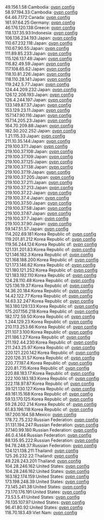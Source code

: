 49.156.1.58:Cambodia: [ovpn config](vpn/49_156_1_58.ovpn)  
58.97.194.33:Cambodia: [ovpn config](vpn/58_97_194_33.ovpn)  
64.46.7.172:Canada: [ovpn config](vpn/64_46_7_172.ovpn)  
161.97.64.25:Germany: [ovpn config](vpn/161_97_64_25.ovpn)  
46.176.120.138:Greece: [ovpn config](vpn/46_176_120_138.ovpn)  
118.137.35.93:Indonesia: [ovpn config](vpn/118_137_35_93.ovpn)  
106.136.234.193:Japan: [ovpn config](vpn/106_136_234_193.ovpn)  
110.67.232.118:Japan: [ovpn config](vpn/110_67_232_118.ovpn)  
110.67.90.55:Japan: [ovpn config](vpn/110_67_90_55.ovpn)  
111.89.85.233:Japan: [ovpn config](vpn/111_89_85_233.ovpn)  
115.126.137.48:Japan: [ovpn config](vpn/115_126_137_48.ovpn)  
116.82.49.59:Japan: [ovpn config](vpn/116_82_49_59.ovpn)  
117.108.65.62:Japan: [ovpn config](vpn/117_108_65_62.ovpn)  
118.10.81.226:Japan: [ovpn config](vpn/118_10_81_226.ovpn)  
118.110.28.141:Japan: [ovpn config](vpn/118_110_28_141.ovpn)  
119.242.5.77:Japan: [ovpn config](vpn/119_242_5_77.ovpn)  
124.44.209.232:Japan: [ovpn config](vpn/124_44_209_232.ovpn)  
126.12.206.193:Japan: [ovpn config](vpn/126_12_206_193.ovpn)  
126.4.244.197:Japan: [ovpn config](vpn/126_4_244_197.ovpn)  
133.149.87.37:Japan: [ovpn config](vpn/133_149_87_37.ovpn)  
153.129.23.11:Japan: [ovpn config](vpn/153_129_23_11.ovpn)  
157.147.90.116:Japan: [ovpn config](vpn/157_147_90_116.ovpn)  
157.14.205.23:Japan: [ovpn config](vpn/157_14_205_23.ovpn)  
164.70.209.88:Japan: [ovpn config](vpn/164_70_209_88.ovpn)  
182.50.202.252:Japan: [ovpn config](vpn/182_50_202_252.ovpn)  
1.21.115.33:Japan: [ovpn config](vpn/1_21_115_33.ovpn)  
211.10.35.144:Japan: [ovpn config](vpn/211_10_35_144.ovpn)  
219.100.37.1:Japan: [ovpn config](vpn/219_100_37_1.ovpn)  
219.100.37.108:Japan: [ovpn config](vpn/219_100_37_108.ovpn)  
219.100.37.109:Japan: [ovpn config](vpn/219_100_37_109.ovpn)  
219.100.37.125:Japan: [ovpn config](vpn/219_100_37_125.ovpn)  
219.100.37.138:Japan: [ovpn config](vpn/219_100_37_138.ovpn)  
219.100.37.19:Japan: [ovpn config](vpn/219_100_37_19.ovpn)  
219.100.37.205:Japan: [ovpn config](vpn/219_100_37_205.ovpn)  
219.100.37.211:Japan: [ovpn config](vpn/219_100_37_211.ovpn)  
219.100.37.213:Japan: [ovpn config](vpn/219_100_37_213.ovpn)  
219.100.37.22:Japan: [ovpn config](vpn/219_100_37_22.ovpn)  
219.100.37.4:Japan: [ovpn config](vpn/219_100_37_4.ovpn)  
219.100.37.50:Japan: [ovpn config](vpn/219_100_37_50.ovpn)  
219.100.37.58:Japan: [ovpn config](vpn/219_100_37_58.ovpn)  
219.100.37.67:Japan: [ovpn config](vpn/219_100_37_67.ovpn)  
219.100.37.7:Japan: [ovpn config](vpn/219_100_37_7.ovpn)  
219.100.37.90:Japan: [ovpn config](vpn/219_100_37_90.ovpn)  
59.147.51.57:Japan: [ovpn config](vpn/59_147_51_57.ovpn)  
114.202.69.181:Korea Republic of: [ovpn config](vpn/114_202_69_181.ovpn)  
119.201.81.212:Korea Republic of: [ovpn config](vpn/119_201_81_212.ovpn)  
119.56.244.124:Korea Republic of: [ovpn config](vpn/119_56_244_124.ovpn)  
121.131.201.83:Korea Republic of: [ovpn config](vpn/121_131_201_83.ovpn)  
121.146.182.3:Korea Republic of: [ovpn config](vpn/121_146_182_3.ovpn)  
121.168.188.200:Korea Republic of: [ovpn config](vpn/121_168_188_200.ovpn)  
121.173.146.62:Korea Republic of: [ovpn config](vpn/121_173_146_62.ovpn)  
121.180.121.252:Korea Republic of: [ovpn config](vpn/121_180_121_252.ovpn)  
121.183.192.110:Korea Republic of: [ovpn config](vpn/121_183_192_110.ovpn)  
124.28.110.48:Korea Republic of: [ovpn config](vpn/124_28_110_48.ovpn)  
125.136.19.37:Korea Republic of: [ovpn config](vpn/125_136_19_37.ovpn)  
14.36.20.184:Korea Republic of: [ovpn config](vpn/14_36_20_184.ovpn)  
14.42.122.77:Korea Republic of: [ovpn config](vpn/14_42_122_77.ovpn)  
14.63.32.247:Korea Republic of: [ovpn config](vpn/14_63_32_247.ovpn)  
163.180.129.133:Korea Republic of: [ovpn config](vpn/163_180_129_133.ovpn)  
175.207.156.218:Korea Republic of: [ovpn config](vpn/175_207_156_218.ovpn)  
182.172.59.50:Korea Republic of: [ovpn config](vpn/182_172_59_50.ovpn)  
1.244.129.23:Korea Republic of: [ovpn config](vpn/1_244_129_23.ovpn)  
210.113.253.66:Korea Republic of: [ovpn config](vpn/210_113_253_66.ovpn)  
211.107.3.100:Korea Republic of: [ovpn config](vpn/211_107_3_100.ovpn)  
211.186.1.27:Korea Republic of: [ovpn config](vpn/211_186_1_27.ovpn)  
211.192.44.230:Korea Republic of: [ovpn config](vpn/211_192_44_230.ovpn)  
211.243.25.97:Korea Republic of: [ovpn config](vpn/211_243_25_97.ovpn)  
220.121.220.142:Korea Republic of: [ovpn config](vpn/220_121_220_142.ovpn)  
220.126.31.57:Korea Republic of: [ovpn config](vpn/220_126_31_57.ovpn)  
220.77.187.4:Korea Republic of: [ovpn config](vpn/220_77_187_4.ovpn)  
220.81.7.15:Korea Republic of: [ovpn config](vpn/220_81_7_15.ovpn)  
220.88.183.17:Korea Republic of: [ovpn config](vpn/220_88_183_17.ovpn)  
222.100.183.183:Korea Republic of: [ovpn config](vpn/222_100_183_183.ovpn)  
222.118.97.87:Korea Republic of: [ovpn config](vpn/222_118_97_87.ovpn)  
39.121.130.127:Korea Republic of: [ovpn config](vpn/39_121_130_127.ovpn)  
49.161.15.168:Korea Republic of: [ovpn config](vpn/49_161_15_168.ovpn)  
59.13.170.125:Korea Republic of: [ovpn config](vpn/59_13_170_125.ovpn)  
59.28.202.214:Korea Republic of: [ovpn config](vpn/59_28_202_214.ovpn)  
61.83.196.118:Korea Republic of: [ovpn config](vpn/61_83_196_118.ovpn)  
187.200.164.58:Mexico: [ovpn config](vpn/187_200_164_58.ovpn)  
178.72.75.232:Russian Federation: [ovpn config](vpn/178_72_75_232.ovpn)  
31.131.194.247:Russian Federation: [ovpn config](vpn/31_131_194_247.ovpn)  
37.140.99.180:Russian Federation: [ovpn config](vpn/37_140_99_180.ovpn)  
46.0.4.144:Russian Federation: [ovpn config](vpn/46_0_4_144.ovpn)  
88.135.95.222:Russian Federation: [ovpn config](vpn/88_135_95_222.ovpn)  
94.78.248.37:Russian Federation: [ovpn config](vpn/94_78_248_37.ovpn)  
124.121.138.211:Thailand: [ovpn config](vpn/124_121_138_211.ovpn)  
125.26.232.22:Thailand: [ovpn config](vpn/125_26_232_22.ovpn)  
49.228.243.201:Thailand: [ovpn config](vpn/49_228_243_201.ovpn)  
104.28.246.162:United States: [ovpn config](vpn/104_28_246_162.ovpn)  
104.28.246.162:United States: [ovpn config](vpn/104_28_246_162.ovpn)  
163.182.174.159:United States: [ovpn config](vpn/163_182_174_159.ovpn)  
173.198.248.39:United States: [ovpn config](vpn/173_198_248_39.ovpn)  
73.145.241.38:United States: [ovpn config](vpn/73_145_241_38.ovpn)  
73.170.176.191:United States: [ovpn config](vpn/73_170_176_191.ovpn)  
73.53.5.41:United States: [ovpn config](vpn/73_53_5_41.ovpn)  
76.135.107.97:United States: [ovpn config](vpn/76_135_107_97.ovpn)  
96.41.80.92:United States: [ovpn config](vpn/96_41_80_92.ovpn)  
118.70.183.49:Viet Nam: [ovpn config](vpn/118_70_183_49.ovpn)  
